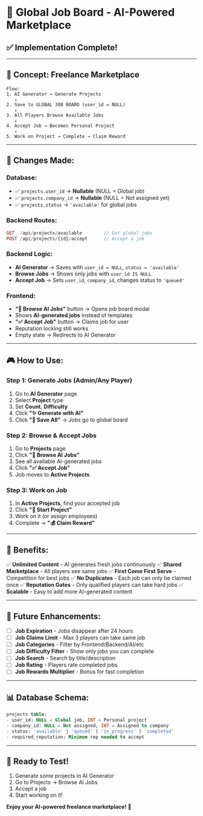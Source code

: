 # 🤖 Global Job Board - AI-Powered Marketplace

## ✅ Implementation Complete!

---

## 🎯 **Concept: Freelance Marketplace**

```
Flow:
1. AI Generator → Generate Projects
   ↓
2. Save to GLOBAL JOB BOARD (user_id = NULL)
   ↓
3. All Players Browse Available Jobs
   ↓
4. Accept Job → Becomes Personal Project
   ↓
5. Work on Project → Complete → Claim Reward
```

---

## 🔧 **Changes Made:**

### **Database:**
- ✅ `projects.user_id` → **Nullable** (NULL = Global job)
- ✅ `projects.company_id` → **Nullable** (NULL = Not assigned yet)
- ✅ `projects.status` → `'available'` for global jobs

### **Backend Routes:**
```php
GET  /api/projects/available        // Get global jobs
POST /api/projects/{id}/accept      // Accept a job
```

### **Backend Logic:**
- **AI Generator** → Saves with `user_id = NULL`, `status = 'available'`
- **Browse Jobs** → Shows only jobs with `user_id IS NULL`
- **Accept Job** → Sets `user_id`, `company_id`, changes status to `'queued'`

### **Frontend:**
- **"🤖 Browse AI Jobs"** button → Opens job board modal
- Shows **AI-generated jobs** instead of templates
- **"✅ Accept Job"** button → Claims job for user
- Reputation locking still works
- Empty state → Redirects to AI Generator

---

## 🎮 **How to Use:**

### **Step 1: Generate Jobs (Admin/Any Player)**
1. Go to **AI Generator** page
2. Select **Project** type
3. Set **Count**, **Difficulty**
4. Click **"✨ Generate with AI"**
5. Click **"💾 Save All"** → Jobs go to global board

### **Step 2: Browse & Accept Jobs**
1. Go to **Projects** page
2. Click **"🤖 Browse AI Jobs"**
3. See all available AI-generated jobs
4. Click **"✅ Accept Job"**
5. Job moves to **Active Projects**

### **Step 3: Work on Job**
1. In **Active Projects**, find your accepted job
2. Click **"🚀 Start Project"**
3. Work on it (or assign employees)
4. Complete → **"💰 Claim Reward"**

---

## 🌟 **Benefits:**

✅ **Unlimited Content** - AI generates fresh jobs continuously
✅ **Shared Marketplace** - All players see same jobs
✅ **First Come First Serve** - Competition for best jobs
✅ **No Duplicates** - Each job can only be claimed once
✅ **Reputation Gates** - Only qualified players can take hard jobs
✅ **Scalable** - Easy to add more AI-generated content

---

## 🚀 **Future Enhancements:**

- [ ] **Job Expiration** - Jobs disappear after 24 hours
- [ ] **Job Claims Limit** - Max 3 players can take same job
- [ ] **Job Categories** - Filter by Frontend/Backend/AI/etc
- [ ] **Job Difficulty Filter** - Show only jobs you can complete
- [ ] **Job Search** - Search by title/description
- [ ] **Job Rating** - Players rate completed jobs
- [ ] **Job Rewards Multiplier** - Bonus for fast completion

---

## 📊 **Database Schema:**

```sql
projects table:
- user_id: NULL = Global job, INT = Personal project
- company_id: NULL = Not assigned, INT = Assigned to company
- status: 'available' | 'queued' | 'in_progress' | 'completed'
- required_reputation: Minimum rep needed to accept
```

---

## 🎉 **Ready to Test!**

1. Generate some projects in AI Generator
2. Go to Projects → Browse AI Jobs
3. Accept a job
4. Start working on it!

**Enjoy your AI-powered freelance marketplace!** 🚀

